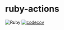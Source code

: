 # ruby-actions

![Ruby](https://github.com/karn18/ruby-actions/workflows/Ruby/badge.svg?branch=main&event=push)
[![codecov](https://codecov.io/gh/karn18/ruby-actions/branch/main/graph/badge.svg?token=99TSkPOtjP)](https://codecov.io/gh/karn18/ruby-actions)
